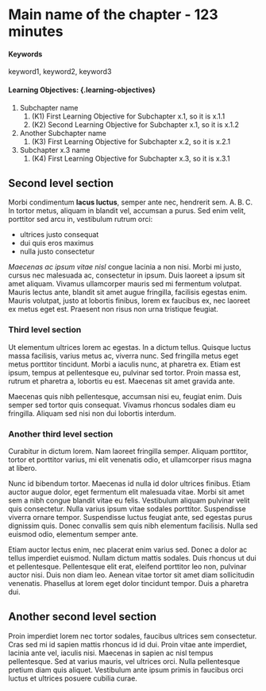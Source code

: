 # Main name of the chapter - 123 minutes

#### Keywords

keyword1, keyword2, keyword3

#### Learning Objectives: {.learning-objectives}

1. Subchapter name
    1. (K1) First Learning Objective for Subchapter x.1, so it is x.1.1
    2. (K2) Second Learning Objective for Subchapter x.1, so it is x.1.2
2. Another Subchapter name
    1. (K3) First Learning Objective for Subchapter x.2, so it is x.2.1
3. Subchapter x.3 name
    1. (K4) First Learning Objective for Subchapter x.3, so it is x.3.1

## Second level section

Morbi condimentum **lacus luctus**, semper ante nec, hendrerit sem. A. B. C. In tortor metus, aliquam in blandit vel, accumsan a purus. Sed enim velit, porttitor sed arcu in, vestibulum rutrum orci:

* ultrices justo consequat
* dui quis eros maximus
* nulla justo consectetur

*Maecenas ac ipsum vitae nisl* congue lacinia a non nisi. Morbi mi justo, cursus nec malesuada ac, consectetur in ipsum. Duis laoreet a ipsum sit amet aliquam. Vivamus ullamcorper mauris sed mi fermentum volutpat. Mauris lectus ante, blandit sit amet augue fringilla, facilisis egestas enim. Mauris volutpat, justo at lobortis finibus, lorem ex faucibus ex, nec laoreet ex metus eget est. Praesent non risus non urna tristique feugiat.

### Third level section

Ut elementum ultrices lorem ac egestas. In a dictum tellus. Quisque luctus massa facilisis, varius metus ac, viverra nunc. Sed fringilla metus eget metus porttitor tincidunt. Morbi a iaculis nunc, at pharetra ex. Etiam est ipsum, tempus at pellentesque eu, pulvinar sed tortor. Proin massa est, rutrum et pharetra a, lobortis eu est. Maecenas sit amet gravida ante. 

Maecenas quis nibh pellentesque, accumsan nisi eu, feugiat enim. Duis semper sed tortor quis consequat. Vivamus rhoncus sodales diam eu fringilla. Aliquam sed nisi non dui lobortis interdum.

### Another third level section

Curabitur in dictum lorem. Nam laoreet fringilla semper. Aliquam porttitor, tortor et porttitor varius, mi elit venenatis odio, et ullamcorper risus magna at libero. 

Nunc id bibendum tortor. Maecenas id nulla id dolor ultrices finibus. Etiam auctor augue dolor, eget fermentum elit malesuada vitae. Morbi sit amet sem a nibh congue blandit vitae eu felis. Vestibulum aliquam pulvinar velit quis consectetur. Nulla varius ipsum vitae sodales porttitor. Suspendisse viverra ornare tempor. Suspendisse luctus feugiat ante, sed egestas purus dignissim quis. Donec convallis sem quis nibh elementum facilisis. Nulla sed euismod odio, elementum semper ante.

Etiam auctor lectus enim, nec placerat enim varius sed. Donec a dolor ac tellus imperdiet euismod. Nullam dictum mattis sodales. Duis rhoncus ut dui et pellentesque. Pellentesque elit erat, eleifend porttitor leo non, pulvinar auctor nisi. Duis non diam leo. Aenean vitae tortor sit amet diam sollicitudin venenatis. Phasellus at lorem eget dolor tincidunt tempor. Duis a pharetra dui.

## Another second level section

Proin imperdiet lorem nec tortor sodales, faucibus ultrices sem consectetur. Cras sed mi id sapien mattis rhoncus id id dui. Proin vitae ante imperdiet, lacinia ante vel, iaculis nisi. Maecenas in sapien ac nisl tempus pellentesque. Sed at varius mauris, vel ultrices orci. Nulla pellentesque pretium diam quis aliquet. Vestibulum ante ipsum primis in faucibus orci luctus et ultrices posuere cubilia curae.
